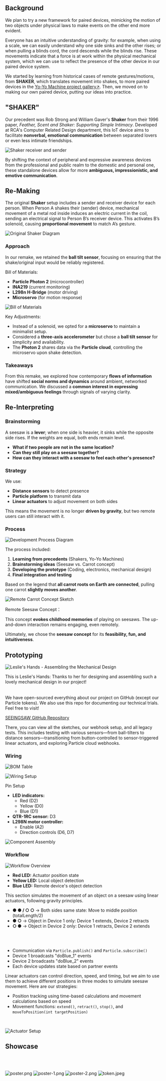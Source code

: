 ## Background
We plan to try a new framework for paired devices, mimicking the motion of two objects under physical laws to make events on the other end more evident. 


Everyone has an intuitive understanding of gravity: for example, when using a scale, we can easily understand why one side sinks and the other rises; or when pulling a blinds cord, the cord descends while the blinds rise. These movements indicate that a force is at work within the physical mechanical system, which we can use to reflect the presence of the other device in our paired device system.

We started by learning from historical cases of remote gestures/motions, from **SHAKER**, which translates movement into shakes, to more paired devices in the [Yo-Yo Machine project gallery↗](https://www.yoyomachines.io/). Then, we moved on to making our own paired device, putting our ideas into practice.

## "SHAKER"

Our precedent was Rob Strong and William Gaver's **Shaker** from their 1996 paper, *Feather, Scent and Shaker: Supporting Simple Intimacy*. Developed at RCA's Computer Related Design department, this IoT device aims to facilitate **nonverbal, emotional communication** between separated lovers or even less intimate friendships.

![Shaker receiver and sender](https://static.wixstatic.com/media/6a062f_ebcfc330dec74ce8a7a303a09c6ca203~mv2.png/v1/fill/w_1003,h_431,al_c,lg_1,q_90,enc_avif,quality_auto/Snipaste_2025-01-20_14-00-00.png)

By shifting the context of peripheral and expressive awareness devices from the professional and public realm to the domestic and personal one, these standalone devices allow for more **ambiguous, impressionistic, and emotive communication**.

## Re-Making

The original **Shaker** setup includes a sender and receiver device for each person. When Person A shakes their (sender) device, mechanical movement of a metal rod inside induces an electric current in the coil, sending an electrical signal to Person B’s receiver device. This activates B’s solenoid, causing **proportional movement** to match A’s gesture.

![Original Shaker Diagram](https://static.wixstatic.com/media/6a062f_e6475e1748f949a38e572d4076752ee5~mv2.png/v1/fill/w_1760,h_998,al_c,q_90,usm_0.66_1.00_0.01,enc_avif,quality_auto/Snipaste_2025-01-20_14-14-09.png)

### Approach
In our remake, we retained the **ball tilt sensor**, focusing on ensuring that the shake/original input would be reliably registered.

Bill of Materials:
- **Particle Photon 2** (microcontroller)
- **INA219** (current monitoring)
- **L298n H-Bridge** (motor driving)
- **Microservo** (for motion response)

![Bill of Materials](https://static.wixstatic.com/media/6a062f_f56effa23c9f4e9d91483c4a55e5bc24~mv2.png/v1/fill/w_1338,h_638,al_c,q_90,usm_0.66_1.00_0.01,enc_avif,quality_auto/1.png)



Key Adjustments:
- Instead of a solenoid, we opted for a **microservo** to maintain a minimalist setup.
- Considered a **three-axis accelerometer** but chose a **ball tilt sensor** for simplicity and availability.
- The **Photon 2** shares data via the **Particle cloud**, controlling the microservo upon shake detection.

### Takeaways
From this remake, we explored how contemporary **flows of information** have shifted **social norms and dynamics** around ambient, networked communication. We discussed a **common interest in expressing mixed/ambiguous feelings** through signals of varying clarity.

## Re-Interpreting

### Brainstorming
A seesaw is a **lever**; when one side is heavier, it sinks while the opposite side rises. If the weights are equal, both ends remain level.

- **What if two people are not in the same location?**
- **Can they still play on a seesaw together?**
- **How can they interact with a seesaw to feel each other's presence?**

### Strategy
We use:
- **Distance sensors** to detect presence
- **Particle platform** to transmit data
- **Linear actuators** to adjust movement on both sides

This means the movement is no longer **driven by gravity**, but two remote users can still interact with it.

### Process
![Development Process Diagram](https://static.wixstatic.com/media/6a062f_9d9b124b313f4498ab26a2d85883929f~mv2.png/v1/fill/w_1200,h_574,al_c,q_90,usm_0.66_1.00_0.01,enc_avif,quality_auto/Frame%207.png)

The process included:
1. **Learning from precedents** (Shakers, Yo-Yo Machines)
2. **Brainstorming ideas** (Seesaw vs. Carrot concept)
3. **Developing the prototype** (Coding, electronics, mechanical design)
4. **Final integration and testing**


Based on the legend that **all carrot roots on Earth are connected**, pulling one carrot **slightly moves another**.

![Remote Carrot Concept Sketch](https://static.wixstatic.com/media/6a062f_b87d386b97944e50875a7943fadfd6f0~mv2.png/v1/fill/w_1200,h_968,al_c,q_90,usm_0.66_1.00_0.01,enc_avif,quality_auto/6a062f_b87d386b97944e50875a7943fadfd6f0~mv2.png)

Remote Seesaw Concept：


This concept **evokes childhood memories** of playing on seesaws. The up-and-down interaction remains engaging, even remotely.

Ultimately, we chose the **seesaw concept** for its **feasibility, fun, and intuitiveness**.

## Prototyping

![Leslie's Hands - Assembling the Mechanical Design](https://static.wixstatic.com/media/6a062f_b9694c0e0387497499cb09a80322dc46~mv2.jpeg/v1/fill/w_1200,h_908,al_c,q_85,usm_0.66_1.00_0.01,enc_avif,quality_auto/image_(15)_thumb.jpeg)

This is Leslie's Hands: Thanks to her for designing and assembling such a lovely mechanical design in our project!
<br>
<br>
<br>
We have open-sourced everything about our project on GitHub (except our Particle tokens). We also use this repo for documenting our technical trials. Feel free to visit!

[SEEINGSAW GitHub Repository](https://github.com/zuriniw/SEEINGSAW/tree/main)

There, you can view all the sketches, our webhook setup, and all legacy tests. This includes testing with various sensors—from ball-tilters to distance sensors—transitioning from button-controlled to sensor-triggered linear actuators, and exploring Particle cloud webhooks.

### Wiring

![BOM Table](https://static.wixstatic.com/media/6a062f_e1378608add244da8b61cccde9019988~mv2.png/v1/fill/w_1856,h_574,al_c,q_90,usm_0.66_1.00_0.01,enc_avif,quality_auto/6a062f_e1378608add244da8b61cccde9019988~mv2.png)

![Wiring Setup](https://static.wixstatic.com/media/6a062f_1c709cf111b14140b1eb0864268f2f5b~mv2.png/v1/fill/w_1132,h_646,al_c,q_90,usm_0.66_1.00_0.01,enc_avif,quality_auto/6a062f_1c709cf111b14140b1eb0864268f2f5b~mv2.png)

Pin Setup

- **LED indicators:**
  - Red (D2)
  - Yellow (D0)
  - Blue (D1)
- **QTR-1RC sensor:** D3
- **L298N motor controller:**
  - Enable (A2)
  - Direction controls (D6, D7)

![Component Assembly](https://static.wixstatic.com/media/6a062f_9b8702345ea942d49dff754cc687ee4e~mv2.jpeg/v1/fill/w_1200,h_984,al_c,q_85,usm_0.66_1.00_0.01,enc_avif,quality_auto/image_24_thumb.jpeg)

### Workflow

![Workflow Overview](https://static.wixstatic.com/media/6a062f_3cb957f1dc864ac99bc09080be818cee~mv2.png/v1/fill/w_2006,h_806,al_c,q_90,usm_0.66_1.00_0.01,enc_avif,quality_auto/6a062f_3cb957f1dc864ac99bc09080be818cee~mv2.png)

- **Red LED:** Actuator position state
- **Yellow LED:** Local object detection
- **Blue LED:** Remote device's object detection

This section simulates the movement of an object on a seesaw using linear actuators, following gravity principles.

- **● ● / ○ ○** → Both sides same state: Move to middle position (totalLength/2)
- **● ○** → Object in Device 1 only: Device 1 extends, Device 2 retracts
- **○ ●** → Object in Device 2 only: Device 1 retracts, Device 2 extends

<br>
<br>


- Communication via `Particle.publish()` and `Particle.subscribe()`
- Device 1 broadcasts "doBlue_1" events
- Device 2 broadcasts "doBlue_2" events
- Each device updates state based on partner events


Linear actuators can control direction, speed, and timing, but we aim to use them to achieve different positions in three modes to simulate seesaw movement. Here are our strategies:

- Position tracking using time-based calculations and movement calculations based on speed
- Movement functions: `extend()`, `retract()`, `stop()`, and `moveToPosition(int targetPosition)`
<br>


![Actuator Setup](https://static.wixstatic.com/media/6a062f_43eda977ec5b40d8aaf3ff6b5a09f892~mv2.jpeg/v1/fill/w_750,h_1000,al_c,q_85,enc_avif,quality_auto/image_(17)_thumb.jpeg)


## Showcase
<br>
<br>

![poster.png](poster.png)
![poster-1.png](poster-1.png)
![poster-2.png](poster-2.png)
![token.jpeg](token.jpeg)
